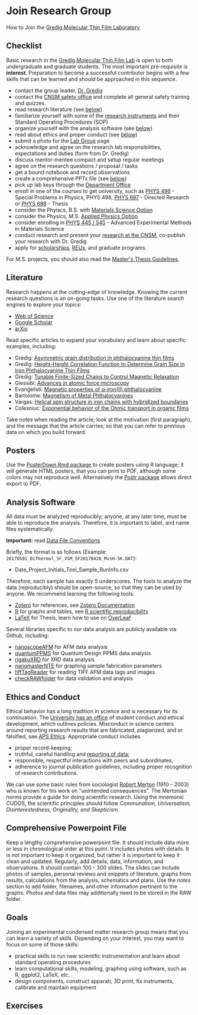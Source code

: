 # Join Research Group

How to Join the [Gredig Molecular Thin Film Laboratory](https://web.csulb.edu/~tgredig/)


## Checklist

Basic research in the [Gredig Molecular Thin Film Lab](https://web.csulb.edu/~tgredig/) is open to both undergraduate and graduate students. The most important pre-requisite is **interest**. Preparation to become a successful contributor begins with a few skills that can be learned and should be approached in this sequence.

- contact the group leader, [Dr. Gredig](https://web.csulb.edu/~tgredig/group.html)
- contact the [CNSM safety office](https://web.csulb.edu/colleges/cnsm/safety/) and complete all general safety training and quizzes.
- read research literature (see [below](#Literature))
- familiarize yourself with some of the [research instruments](https://web.csulb.edu/~tgredig/facilities.html) and their Standard Operating Procedures (SOP)
- organize yourself with the analysis software (see [below](#analysis-software))
- read about ethics and proper conduct (see [below](#ethics-and-conduct))
- submit a photo for the [Lab Group](https://web.csulb.edu/~tgredig/group.html) page
- acknowledge and agree on the research lab responsibilities, expectations and duties (form from Dr. Gredig)
- discuss mentor-mentee compact and setup regular meetings
- agree on the research questions / proposal / tasks
- get a bound notebook and record observations
- create a comprehensive PPTx file (see [below](#comprehensive-powerpoint-file))
- pick up lab keys through the [Department Office](https://www.csulb.edu/physics-astronomy/contact)
- enroll in one of the courses to get university, such as [PHYS 496](http://catalog.csulb.edu/search_advanced.php?cur_cat_oid=6&search_database=Search&search_db=Search&cpage=1&ecpage=1&ppage=1&spage=1&tpage=1&location=33&filter%5Bkeyword%5D=phys+496) - Special Problems in Physics, PHYS 498, [PHYS 697](http://catalog.csulb.edu/search_advanced.php?cur_cat_oid=6&search_database=Search&search_db=Search&cpage=1&ecpage=1&ppage=1&spage=1&tpage=1&location=33&filter%5Bkeyword%5D=phys+directed) - Directed Research or [PHYS 698](http://catalog.csulb.edu/search_advanced.php?cur_cat_oid=6&search_database=Search&search_db=Search&cpage=1&ecpage=1&ppage=1&spage=1&tpage=1&location=33&filter%5Bkeyword%5D=phys+thesis) - Thesis
- consider the Phyiscs, B.S. with [Materials Science Option](http://catalog.csulb.edu/search_advanced.php?cur_cat_oid=6&search_database=Search&search_db=Search&cpage=1&ecpage=1&ppage=1&spage=1&tpage=1&location=33&filter%5Bkeyword%5D=applied+physics+option)
- consider the Physics, M.S. [Applied Physics Option](http://catalog.csulb.edu/search_advanced.php?cur_cat_oid=6&search_database=Search&search_db=Search&cpage=1&ecpage=1&ppage=1&spage=1&tpage=1&location=33&filter%5Bkeyword%5D=applied+physics+option)
- consider enrolling in [PHYS 445 / 545](https://web.csulb.edu/~tgredig/teaching.html) - Advanced Experimental Methods in Materials Science
- conduct research and present your [research at the CNSM](https://web.csulb.edu/colleges/cnsm/sas/symposium/), co-publish your research with Dr. Gredig
- apply for [scholarships](https://www.csulb.edu/student-affairs/financial-aid-and-scholarships-office), [REUs](https://www.nsf.gov/crssprgm/reu/), and graduate programs.

For M.S. projects, you should also read the [Master's Thesis Guidelines](https://github.com/thomasgredig/MSthesis-Guidelines).


## Literature

Research happens at the cutting-edge of knowledge. Knowing the current research questions is an on-going tasks. Use one of the literature search engines to explore your topics:

- [Web of Science](https://csulb.idm.oclc.org/login?url=https://www.webofknowledge.com/WOS)
- [Google Scholar](https://scholar.google.com/)
- [arXiv](https://arxiv.org/archive/cond-mat)

Read specific articles to expand your vocabulary and learn about specific examples, including:

- Gredig: [Asymmetric grain distribution in phthalocyanine thin films](https://journals.aps.org/prb/abstract/10.1103/PhysRevB.80.174118)
- Gredig: [ Height-Height Correlation Function to Determine Grain Size in Iron Phthalocyanine Thin Films](http://web.csulb.edu/~tgredig/research/hhcf.php)
- Gredig: [Tunable Finite-Sized Chains to Control Magnetic Relaxation](https://arxiv.org/abs/1612.07397)
- Giessibl: [Advances in atomic force microscopy](https://journals.aps.org/rmp/abstract/10.1103/RevModPhys.75.949)
- Evangelisti: [Magnetic properties of α-iron(II) phthalocyanine](https://journals.aps.org/prb/abstract/10.1103/PhysRevB.66.144410)
- Bartolome: [Magnetism of Metal Phthalocyanines](https://link.springer.com/chapter/10.1007/978-3-642-40609-6_9)
- Vargas: [Helical spin structure in iron chains with hybridized boundaries ](https://aip.scitation.org/doi/abs/10.1063/5.0022926)
- Colesniuc: [Exponential behavior of the Ohmic transport in organic films](https://journals.aps.org/prb/abstract/10.1103/PhysRevB.83.085414)

Take notes when reading the article; look at the motivation (first paragraph), and the message that the article carries; so that you can refer to previous data on which you build forward.

## Posters

Use the [PosterDown Rmd package](https://github.com/brentthorne/posterdown) to create posters using R language; it will generate HTML posters, that you can print to PDF, although some colors may not reproduce well. Alternatively the [Postr package](https://wytham.rbind.io/post/making-a-poster-in-r/) allows direct export to PDF. 

## Analysis Software

All data must be analyzed reproducibly; anyone, at any later time, must be able to reproduce the analysis. Therefore, it is important to label, and name files systematically.

**Important:** read [Data File Conventions](https://github.com/thomasgredig/MSthesis-Guidelines#file-system)

Briefly, the format is as follows (Example: `20170501_BiThermal_SF_VSM_SF20170426_MvsH-5K.DAT`):

- Date_Project_Initials_Tool_Sample_RunInfo.csv

Therefore, each sample has exactly 5 underscores. The tools to analyze the data (reproducibly) should be open-source, so that they can be used by anyone. We recommend learning the following tools:

 * [Zotero](https://www.zotero.org/) for references, see [Zotero Documentation](https://www.zotero.org/support/)
 * [R](https://www.r-project.org/) for graphs and tables, see [R scientific reproducibility](https://swcarpentry.github.io/r-novice-gapminder/)
 * [LaTeX](https://www.latex-project.org/) for Thesis, learn how to use on [OverLeaf](https://www.overleaf.com/learn)

Several libraries specific to our data analysis are publicly available via Github, including:

- [nanoscopeAFM](https://github.com/thomasgredig/nanoscopeAFM) for AFM data analysis
- [quantumPPMS](https://github.com/thomasgredig/quantumPPMS) for Quantum Design PPMS data analysis
- [rigakuXRD](https://github.com/thomasgredig/rigakuXRD) for XRD data analysis
- [nanomasterNTE](https://github.com/thomasgredig/nanomasterNTE) for graphing sample fabrication parameters
- [tiffTagReader](https://github.com/thomasgredig/tiffTagReader) for reading TIFF AFM data tags and images
- [checkRAWfolder](https://github.com/thomasgredig/checkRAWfolder) for data validation and analysis



## Ethics and Conduct

Ethical behavior has a long tradition in science and is necessary for its continuation. The [University has an office](http://web.csulb.edu/divisions/students/judicial_affairs/) of student conduct and ethical development, which outlines policies. Misconduct in science centers around reporting research results that are fabricated, plagiarized, and or falsified, see [APS Ethics](http://www.aps.org/programs/education/ethics/). Appropriate conduct includes


- proper record-keeping;
- truthful, careful handling and [reporting of data](https://www.aps.org/programs/education/ethics/data/index.cfm);
- responsible, respectful interactions with peers and subordinates;
- adherence to journal publication guidelines, including proper recognition of research contributions.

We can use some basic rules from sociologist [Robert Merton](https://en.wikipedia.org/wiki/Robert_K._Merton) (1910 - 2003) who is known for his work on "unintended consequences". The Mertonian norms provide a guide for doing scientific research. Using the mnemonic CUDOS, the scientific principles should follow *Communalism, Universalism, Disinterestedness, Originality, and Skepticism*.



## Comprehensive Powerpoint File


Keep a lengthy comprehensive powerpoint file. It should include data more or less in chronological order at this point. It includes photos with details. It is not important to keep it organized, but rather it is important to keep it clean and updated. Regularly, add details, data, information, and observations. It should contain 100 - 300 slides. The slides can include photos of samples, personal reviews and snippets of literature, graphs from results, calculations from the analysis, schematics and plans. Use the *notes* section to add folder, filenames, and other information pertinent to the graphs. Photos and data files may additionally need to be stored in the RAW folder.

## Goals

Joining an experimental condensed matter research group means that you can learn a variety of skills. Depending on your interest, you may want to focus on some of those skills:

- practical skills to run new scientific instrumentation and learn about standard operating procedures
- learn computational skills, modeling, graphing using software, such as R, ggplot2, LaTeX, etc.
- design components, construct apparati, 3D print, fix instruments, calibrate and maintain equipment


## Exercises
